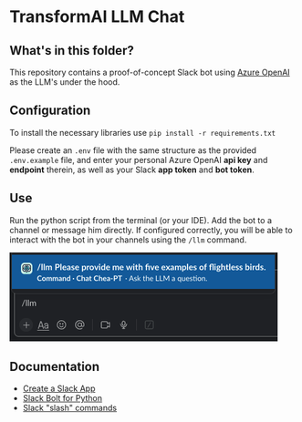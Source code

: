 # TransformAI LLM Chat

## What's in this folder?

This repository contains a proof-of-concept Slack bot using [Azure OpenAI](https://oai.azure.com/) as the LLM's under
the hood.

## Configuration

To install the necessary libraries use `pip install -r requirements.txt`

Please create an `.env` file with the same structure as the provided `.env.example` file,
and enter your personal Azure OpenAI **api key** and **endpoint** therein,
as well as your Slack **app token** and **bot token**.

## Use

Run the python script from the terminal (or your IDE).
Add the bot to a channel or message him directly.
If configured correctly, you will be able to interact with the bot in your channels using the `/llm` command.

![slack_chat.png](../../assets/screenshots/slack_chat.png)

## Documentation

- [Create a Slack App](https://api.slack.com/apps?new_app=1)
- [Slack Bolt for Python](https://slack.dev/bolt-python/getting-started/)
- [Slack "slash" commands](https://api.slack.com/interactivity/slash-commands)

